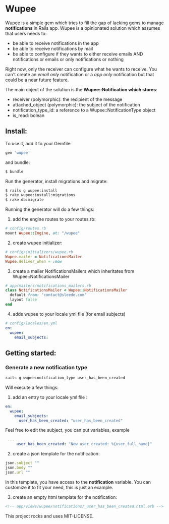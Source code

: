 # Wupee

Wupee is a simple gem which tries to fill the gap of lacking gems to manage **notifications** in Rails app.
Wupee is a opinionated solution which assumes that users needs to:

* be able to receive notifications in the app
* be able to receive notifications by mail
* be able to configure if they wants to either receive emails AND notifications or emails or only notifications or nothing

Right now, only the receiver can configure what he wants to receive. You can't create an *email only* notification or a *app only* notification but that could be a near future feature. 

The main object of the solution is the <strong>Wupee::Notification which stores</strong>:
* receiver (polymorphic): the recipient of the message
* attached_object (polymorphic): the subject of the notification
* notification_type_id: a reference to a Wupee::NotificationType object
* is_read: bolean

 
## Install:

To use it, add it to your Gemfile:
```ruby
gem 'wupee'
```

and bundle:
```bash
$ bundle
```

Run the generator, install migrations and migrate:

```bash
$ rails g wupee:install
$ rake wupee:install:migrations
$ rake db:migrate
```

Running the generator will do a few things:

1. add the engine routes to your routes.rb:

  ```ruby
  # config/routes.rb
  mount Wupee::Engine, at: "/wupee"
  ```
2. create wupee initializer:

  ```ruby
  # config/initializers/wupee.rb
  Wupee.mailer = NotificationsMailer
  Wupee.deliver_when = :now
  ```
3. create a mailer NotificationsMailers which inheritates from Wupee::NotificationsMailer

  ```ruby
  # app/mailers/notifications_mailers.rb
  class NotificationsMailer < Wupee::NotificationsMailer
    default from: 'contact@sleede.com'
    layout false
 end
  ```
  
4. adds wupee to your locale yml file (for email subjects)
  ```yml
  # config/locales/en.yml
  en:
    wupee:
      email_subjects:
  ```

## Getting started:

### Generate a new notification type 

```bash
rails g wupee:notification_type user_has_been_created
```

Will execute a few things:

1. add an entry to your locale yml file :

 ```yml
 en:
   wupee:
     email_subjects:
       user_has_been_created: "user_has_been_created" 
 ```
 Feel free to edit the subject, you can put variables, example
 ```yml
  ...
      user_has_been_created: "New user created: %{user_full_name}"
 ```
 
2. create a json template for the notification:

 ```ruby
 json.subject ""
 json.body ""
 json.url ""
 ```
 In this template, you have access to the **notification** variable.
 You can customize it to fit your need, this is just an example.
 
3. create an empty html template for the notification:
```html
<!-- app/views/wupee/notifications/_user_has_been_created.html.erb -->
```
 


This project rocks and uses MIT-LICENSE.
